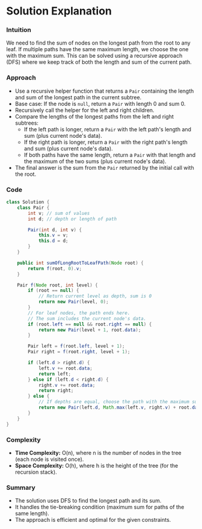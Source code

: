 # Solution Explanation

### Intuition

We need to find the sum of nodes on the longest path from the root to any leaf. If multiple paths have the same maximum length, we choose the one with the maximum sum. This can be solved using a recursive approach (DFS) where we keep track of both the length and sum of the current path.

### Approach

- Use a recursive helper function that returns a `Pair` containing the length and sum of the longest path in the current subtree.
- Base case: If the node is `null`, return a `Pair` with length 0 and sum 0.
- Recursively call the helper for the left and right children.
- Compare the lengths of the longest paths from the left and right subtrees:
  - If the left path is longer, return a `Pair` with the left path's length and sum (plus current node's data).
  - If the right path is longer, return a `Pair` with the right path's length and sum (plus current node's data).
  - If both paths have the same length, return a `Pair` with that length and the maximum of the two sums (plus current node's data).
- The final answer is the sum from the `Pair` returned by the initial call with the root.

### Code

```java
class Solution {
    class Pair {
        int v; // sum of values
        int d; // depth or length of path

        Pair(int d, int v) {
            this.v = v;
            this.d = d;
        }
    }

    public int sumOfLongRootToLeafPath(Node root) {
        return f(root, 0).v;
    }

    Pair f(Node root, int level) {
        if (root == null) {
            // Return current level as depth, sum is 0
            return new Pair(level, 0); 
        }
        // For leaf nodes, the path ends here.
        // The sum includes the current node's data.
        if (root.left == null && root.right == null) {
            return new Pair(level + 1, root.data);
        }

        Pair left = f(root.left, level + 1);
        Pair right = f(root.right, level + 1);

        if (left.d > right.d) {
            left.v += root.data;
            return left;
        } else if (left.d < right.d) {
            right.v += root.data;
            return right;
        } else {
            // If depths are equal, choose the path with the maximum sum
            return new Pair(left.d, Math.max(left.v, right.v) + root.data);
        }
    }
}
```

### Complexity

- **Time Complexity:** O(n), where n is the number of nodes in the tree (each node is visited once).
- **Space Complexity:** O(h), where h is the height of the tree (for the recursion stack).

### Summary

- The solution uses DFS to find the longest path and its sum.
- It handles the tie-breaking condition (maximum sum for paths of the same length).
- The approach is efficient and optimal for the given constraints.
